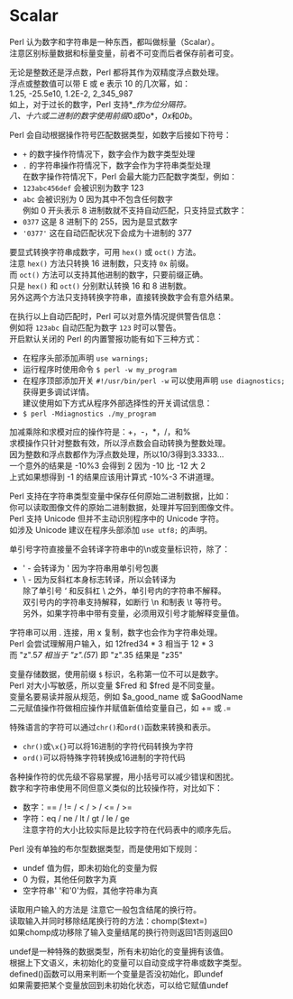 # Scalar
Perl 认为数字和字符串是一种东西，都叫做标量（Scalar）。  
注意区别标量数据和标量变量，前者不可变而后者保存前者可变。  

无论是整数还是浮点数，Perl 都将其作为双精度浮点数处理。  
浮点或整数值可以带 E 或 e 表示 10 的几次幂，如：  
1.25, -25.5e10, 1.2E-2, 2_345_987  
如上，对于过长的数字，Perl 支持*_*作为位分隔符。  
八、十六或二进制的数字使用前缀*0*或*0o*，*0x*和*0b*。  

Perl 会自动根据操作符号匹配数据类型，如数字后接如下符号：  
* `+` 的数字操作符情况下，数字会作为数字类型处理  
* `.` 的字符串操作符情况下，数字会作为字符串类型处理  
在数字操作符情况下，Perl 会最大能力匹配数字类型，例如：  
* `123abc456def` 会被识别为数字 123  
* `abc` 会被识别为 0 因为其中不包含任何数字  
例如 0 开头表示 8 进制数就不支持自动匹配，只支持显式数字：  
* `0377` 这是 8 进制下的 255，因为是显式数字  
* `'0377'` 这在自动匹配状况下会成为十进制的 377  

要显式转换字符串成数字，可用 `hex()` 或 `oct()` 方法。  
注意 `hex()` 方法只转换 16 进制数，只支持 `0x` 前缀。  
而 `oct()` 方法可以支持其他进制的数字，只要前缀正确。  
只是 `hex()` 和 `oct()` 分别默认转换 16 和 8 进制数。  
另外这两个方法只支持转换字符串，直接转换数字会有意外结果。  

在执行以上自动匹配时，Perl 可以对意外情况提供警告信息：  
例如将 `123abc` 自动匹配为数字 `123` 时可以警告。  
开启默认关闭的 Perl 的内置警报功能有如下三种方式：  
* 在程序头部添加声明 `use warnings;`
* 运行程序时使用命令 `$ perl -w my_program`
* 在程序顶部添加开关 `#!/usr/bin/perl -w`
可以使用声明 `use diagnostics;` 获得更多调试详情。  
建议使用如下方式从程序外部选择性的开关调试信息：  
* `$ perl -Mdiagnostics ./my_program`  

加减乘除和求模对应的操作符是：+，-，*，/，和%  
求模操作只针对整数有效，所以浮点数会自动转换为整数处理。  
因为整数和浮点数都作为浮点数处理，所以10/3得到3.3333...  
一个意外的结果是 -10%3 会得到 2 因为 -10 比 -12 大 2  
上式如果想得到 -1 的结果应该用计算式 -10%-3 不讲道理。  

Perl 支持在字符串类型变量中保存任何原始二进制数据，比如：  
你可以读取图像文件的原始二进制数据，处理并写回到图像文件。  
Perl 支持 Unicode 但并不主动识别程序中的 Unicode 字符。  
如涉及 Unicode 建议在程序头部添加 `use utf8;` 的声明。  

单引号字符直接量不会转译字符串中的\n或变量标识符，除了：  
* \' - 会转译为 ' 因为字符串用单引号包裹
* \\ - 因为反斜杠本身标志转译，所以会转译为 \
除了单引号 ‘ 和反斜杠 \ 之外，单引号内的字符串不解释。  
双引号内的字符串支持解释，如断行 \n 和制表 \t 等符号。  
另外，如果字符串中带有变量，必须用双引号才能解释变量值。

字符串可以用 . 连接，用 x 复制，数字也会作为字符串处理。  
Perl 会尝试理解用户输入，如 12fred34 * 3 相当于 12 * 3  
而 "z".5*7 相当于 "z".(5*7) 即 "z".35 结果是 "z35"  

变量存储数据，使用前缀 `$` 标识，名称第一位不可以是数字。  
Perl 对大小写敏感，所以变量 $Fred 和 $fred 是不同变量。  
变量名要易读并服从规范，例如 $a_good_name 或 $aGoodName  
二元赋值操作符做相应操作并赋值新值给变量自己，如 += 或 .=  

特殊语言的字符可以通过`chr()`和`ord()`函数来转换和表示。  
* `chr()`或`\x{}`可以将16进制的字符代码转换为字符  
* `ord()`可以将特殊字符转换成16进制的字符代码  

各种操作符的优先级不容易掌握，用小括号可以减少错误和困扰。  
数字和字符串使用不同但意义类似的比较操作符，对比如下：  
* 数字：== / != /  < / >  / <= / >=  
* 字符：eq / ne / lt / gt / le / ge  
注意字符的大小比较实际是比较字符在代码表中的顺序先后。  

Perl 没有单独的布尔型数据类型，而是使用如下规则：  
* undef 值为假，即未初始化的变量为假  
* 0 为假，其他任何数字为真  
* 空字符串' '和'0'为假，其他字符串为真  

读取用户输入的方法是 <STDIN> 注意它一般包含结尾的换行符。  
读取输入并同时移除结尾换行符的方法：chomp($text=<STDIN>)  
如果chomp成功移除了输入变量结尾的换行符则返回1否则返回0  

undef是一种特殊的数据类型，所有未初始化的变量拥有该值。  
根据上下文语义，未初始化的变量可以自动变成字符串或数字类型。  
defined()函数可以用来判断一个变量是否没初始化，即undef  
如果需要把某个变量放回到未初始化状态，可以给它赋值undef  